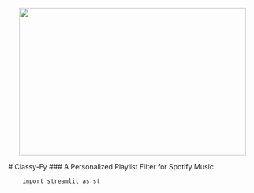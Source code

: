 <p align="center">
  <img width="460" height="300" src="https://i.imgur.com/ojKHKY4.png">
</p>
# Classy-Fy
### A Personalized Playlist Filter for Spotify Music

```python3
    import streamlit as st
    
```
